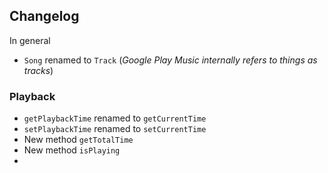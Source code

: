 Changelog
---------

In general

* `Song` renamed to `Track` (*Google Play Music internally refers to things as tracks*)

### Playback

* `getPlaybackTime` renamed to `getCurrentTime`
* `setPlaybackTime` renamed to `setCurrentTime`
* New method `getTotalTime`
* New method `isPlaying`
*
